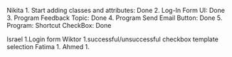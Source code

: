 Nikita
	1. Start adding classes and attributes: Done
	2. Log-In Form UI: Done
	3. Program Feedback Topic: Done
	4. Program Send Email Button: Done
	5. Program: Shortcut CheckBox: Done
	
Israel
	1.Login form 
Wiktor
	1.successful/unsuccessful checkbox 
	template selection 
Fatima
	1.
Ahmed
	1.
